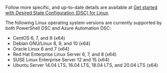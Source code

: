 Follow more specific, and up-to-date details are available at [Get started with Desired State Configuration (DSC) for Linux](/powershell/scripting/dsc/getting-started/lnxgettingstarted).

The following Linux operating system versions are currently supported by both PowerShell DSC and Azure Automation DSC:

 -  CentOS 6, 7, and 8 (x64)
 -  Debian GNU/Linux 8, 9, and 10 (x64)
 -  Oracle Linux 6 and 7 (x64)
 -  Red Hat Enterprise Linux Server 6, 7, and 8 (x64)
 -  SUSE Linux Enterprise Server 12 and 15 (x64)
 -  Ubuntu Server 14.04 LTS, 16.04 LTS, 18.04 LTS, and 20.04 LTS (x64)
